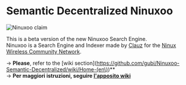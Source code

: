 # Semantic Decentralized Ninuxoo
![Ninuxoo claim](https://raw.github.com/gubi/Ninuxoo-Semantic-Decentralized/master/common/media/img/ninuxoo_claim.png)

This is a beta version of the new Ninuxoo Search Engine.<br />
Ninuxoo is a Search Engine and Indexer made by [Clauz](https://github.com/cl4u2) for the [Ninux Wireless Community Network](https://github.com/ninuxorg).

→ **Please**, refer to the [wiki section](https://github.com/gubi/Ninuxoo-Semantic-Decentralized/wiki/Home-(en\))**<br />
→ **Per maggiori istruzioni, seguire [l'apposito wiki](https://github.com/gubi/Ninuxoo-Semantic-Decentralized/wiki/Home)**

